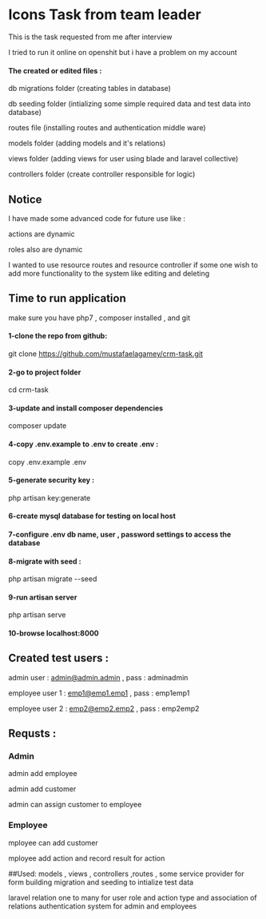 # Icons Task from team leader

This is the task requested from me after interview

I tried to run it online on openshit but i have a problem on my account

#### The created or edited files :

db migrations folder (creating tables in database)

db seeding folder (intializing some simple required data and test data into database)

routes file (installing routes and authentication middle ware)

models folder (adding models and it's relations)

views folder (adding views for user using blade and laravel collective)

controllers folder (create controller responsible for logic)


## Notice

I have made some advanced code for future use like :

actions are dynamic

roles also are dynamic

I wanted to use resource routes and resource controller 
if some one wish to add more functionality to the system like editing and deleting 


## Time to run application

make sure you have php7 , composer installed , and git

#### 1-clone the repo from github:

git clone https://github.com/mustafaelagamey/crm-task.git

#### 2-go to project folder

cd crm-task

#### 3-update and install composer dependencies

composer update

#### 4-copy .env.example to .env to create .env :

copy .env.example .env


#### 5-generate security key :

php artisan key:generate


#### 6-create mysql database for testing on local host

#### 7-configure .env db name, user , password settings to access the database

#### 8-migrate with seed :

php artisan migrate --seed

#### 9-run artisan server

php artisan serve


#### 10-browse localhost:8000



## Created test users :

admin user : admin@admin.admin ,
pass : adminadmin

employee user 1 : emp1@emp1.emp1 ,
pass : emp1emp1

employee user 2 : emp2@emp2.emp2 ,
pass : emp2emp2

## Requsts :
### Admin

admin add employee

admin add customer

admin can assign customer to employee

### Employee

mployee can add customer

mployee add action and  record result for action

##Used:
models , views , controllers ,routes , some service provider for form building
migration and seeding to intialize test data

laravel relation one to many for user role and action type and association of relations
authentication system for admin and employees







